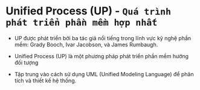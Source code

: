 # Unified Process (UP) - `Quá trình phát triển phần mềm hợp nhất`
- UP được phát triển bởi ba tác giả nổi tiếng trong lĩnh vực kỹ nghệ phần mềm: Grady Booch, Ivar Jacobson, và James Rumbaugh.

- Unified Process (UP) là một phương pháp phát triển phần mềm hướng đối tượng

- Tập trung vào cách sử dụng UML (Unified Modeling Language) để phân tích và thiết kế hệ thống.